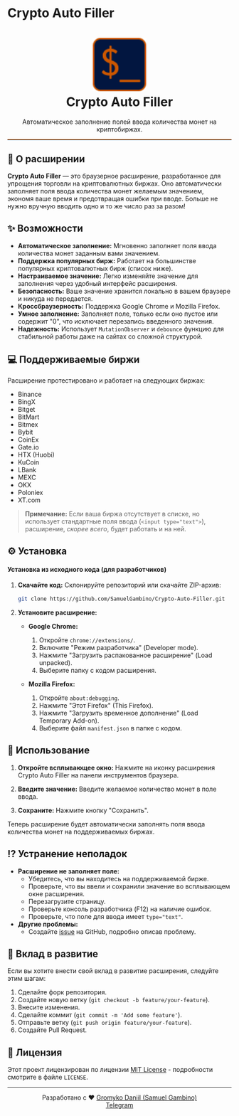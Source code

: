 # Crypto Auto Filler

<h1 align="center">
  <img src="/icon.png" alt="Crypto Auto Filler Logo" width="120">
  <br>
  Crypto Auto Filler
</h1>

<p align="center">
  Автоматическое заполнение полей ввода количества монет на криптобиржах.
</p>

<hr style="border-color:#CD5700; border-top: 1px solid #CD5700;">


## 🚀 О расширении

**Crypto Auto Filler** — это браузерное расширение, разработанное для упрощения торговли на криптовалютных биржах. Оно автоматически заполняет поля ввода количества монет желаемым значением, экономя ваше время и предотвращая ошибки при вводе.  Больше не нужно вручную вводить одно и то же число раз за разом!


## ✨ Возможности

*   **Автоматическое заполнение:** Мгновенно заполняет поля ввода количества монет заданным вами значением.
*   **Поддержка популярных бирж:** Работает на большинстве популярных криптовалютных бирж (список ниже).
*   **Настраиваемое значение:** Легко изменяйте значение для заполнения через удобный интерфейс расширения.
*   **Безопасность:**  Ваше значение хранится локально в вашем браузере и никуда не передается.
*   **Кроссбраузерность:** Поддержка Google Chrome и Mozilla Firefox.
*  **Умное заполнение:** Заполняет поле, только если оно пустое или содержит "0", что исключает перезапись введенного значения.
*   **Надежность:** Использует `MutationObserver` и `debounce` функцию для стабильной работы даже на сайтах со сложной структурой.


## 💻 Поддерживаемые биржи

Расширение протестировано и работает на следующих биржах:

*   Binance
*   BingX
*   Bitget
*   BitMart
*   Bitmex
*   Bybit
*   CoinEx
*   Gate.io
*   HTX (Huobi)
*   KuCoin
*   LBank
*   MEXC
*   OKX
*   Poloniex
*   XT.com

> **Примечание:**  Если ваша биржа отсутствует в списке, но использует стандартные поля ввода (`<input type="text">`), расширение, *скорее всего*, будет работать и на ней.


## ⚙️ Установка

#### Установка из исходного кода (для разработчиков)

1.  **Скачайте код:**  Склонируйте репозиторий или скачайте ZIP-архив:

    ```bash
    git clone https://github.com/SamuelGambino/Crypto-Auto-Filler.git
    ```

2.  **Установите расширение:**

    *   **Google Chrome:**
        1.  Откройте `chrome://extensions/`.
        2.  Включите "Режим разработчика" (Developer mode).
        3.  Нажмите "Загрузить распакованное расширение" (Load unpacked).
        4.  Выберите папку с кодом расширения.

    *   **Mozilla Firefox:**
        1.  Откройте `about:debugging`.
        2.  Нажмите "Этот Firefox" (This Firefox).
        3.  Нажмите "Загрузить временное дополнение" (Load Temporary Add-on).
        4.  Выберите файл `manifest.json` в папке с кодом.

## 📖 Использование

1.  **Откройте всплывающее окно:** Нажмите на иконку расширения Crypto Auto Filler на панели инструментов браузера.

2.  **Введите значение:** Введите желаемое количество монет в поле ввода.

3.  **Сохраните:** Нажмите кнопку "Сохранить".

Теперь расширение будет автоматически заполнять поля ввода количества монет на поддерживаемых биржах.


## ⁉️ Устранение неполадок

*   **Расширение не заполняет поле:**
    *   Убедитесь, что вы находитесь на поддерживаемой бирже.
    *   Проверьте, что вы ввели и сохранили значение во всплывающем окне расширения.
    *   Перезагрузите страницу.
    *   Проверьте консоль разработчика (F12) на наличие ошибок.
    *  Проверьте, что поле для ввода имеет `type="text"`.
*   **Другие проблемы:**
    *   Создайте [issue](https://github.com/SamuelGambino/Crypto-Auto-Filler/issues) на GitHub, подробно описав проблему.


## 🤝 Вклад в развитие

Если вы хотите внести свой вклад в развитие расширения, следуйте этим шагам:

1.  Сделайте форк репозитория.
2.  Создайте новую ветку (`git checkout -b feature/your-feature`).
3.  Внесите изменения.
4.  Сделайте коммит (`git commit -m 'Add some feature'`).
5.  Отправьте ветку (`git push origin feature/your-feature`).
6.  Создайте Pull Request.


## 📄 Лицензия

Этот проект лицензирован по лицензии [MIT License](LICENSE) - подробности смотрите в файле `LICENSE`.

---

<p align="center">
  Разработано с ❤️ <a href="https://github.com/SamuelGambino">Gromyko Daniil (Samuel Gambino)</a>
  <br>
  <a href="https://t.me/Samuel_Gambino">Telegram</a>
</p>
